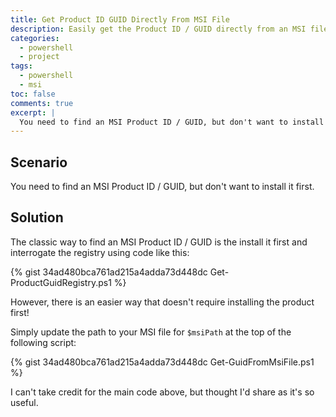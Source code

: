 ```yaml
---
title: Get Product ID GUID Directly From MSI File
description: Easily get the Product ID / GUID directly from an MSI file, without installing it first.
categories:
  - powershell
  - project
tags:
  - powershell
  - msi
toc: false
comments: true
excerpt: |
  You need to find an MSI Product ID / GUID, but don't want to install it first.
---
```


## Scenario

You need to find an MSI Product ID / GUID, but don't want to install it first.

## Solution

The classic way to find an MSI Product ID / GUID is the install it first and interrogate the registry using code
like this:

{% gist 34ad480bca761ad215a4adda73d448dc Get-ProductGuidRegistry.ps1 %}

However, there is an easier way that doesn't require installing the product first!

Simply update the path to your MSI file for `$msiPath` at the top of the following script:

{% gist 34ad480bca761ad215a4adda73d448dc Get-GuidFromMsiFile.ps1 %}

I can't take credit for the main code above, but thought I'd share as it's so useful.
